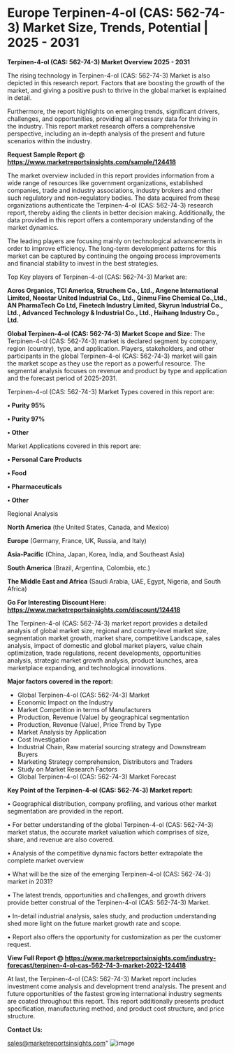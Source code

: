 # Europe Terpinen-4-ol (CAS: 562-74-3) Market Size, Trends, Potential | 2025 - 2031

<Strong> Terpinen-4-ol (CAS: 562-74-3) Market Overview 2025 - 2031</strong>

The rising technology in Terpinen-4-ol (CAS: 562-74-3) Market is also depicted in this research report. Factors that are boosting the growth of the market, and giving a positive push to thrive in the global market is explained in detail.

Furthermore, the report highlights on emerging trends, significant drivers, challenges, and opportunities, providing all necessary data for thriving in the industry. This report market research offers a comprehensive perspective, including an in-depth analysis of the present and future scenarios within the industry.

<strong>Request Sample Report @ <a href=https://www.marketreportsinsights.com/sample/124418>https://www.marketreportsinsights.com/sample/124418</a></strong>

The market overview included in this report provides information from a wide range of resources like government organizations, established companies, trade and industry associations, industry brokers and other such regulatory and non-regulatory bodies. The data acquired from these organizations authenticate the Terpinen-4-ol (CAS: 562-74-3) research report, thereby aiding the clients in better decision making. Additionally, the data provided in this report offers a contemporary understanding of the market dynamics.

The leading players are focusing mainly on technological advancements in order to improve efficiency. The long-term development patterns for this market can be captured by continuing the ongoing process improvements and financial stability to invest in the best strategies.

Top Key players of Terpinen-4-ol (CAS: 562-74-3) Market are:

<strong>Acros Organics, TCI America, Struchem Co., Ltd., Angene International Limited, Neostar United Industrial Co., Ltd., Qinmu Fine Chemical Co.,Ltd., AN PharmaTech Co Ltd, Finetech Industry Limited, Skyrun Industrial Co., Ltd., Advanced Technology & Industrial Co., Ltd., Haihang Industry Co., Ltd.</strong>

<strong><b>Global Terpinen-4-ol (CAS: 562-74-3) Market Scope and Size:</b></strong>
The Terpinen-4-ol (CAS: 562-74-3) market is declared segment by company, region (country), type, and application. Players, stakeholders, and other participants in the global Terpinen-4-ol (CAS: 562-74-3) market will gain the market scope as they use the report as a powerful resource. The segmental analysis focuses on revenue and product by type and application and the forecast period of 2025-2031.

Terpinen-4-ol (CAS: 562-74-3) Market Types covered in this report are:

<strong>• Purity 95%

• Purity 97%

• Other</strong>

Market Applications covered in this report are:

<strong>• Personal Care Products

• Food

• Pharmaceuticals

• Other</strong> 

Regional Analysis

<strong>North America</strong> (the United States, Canada, and Mexico)

<strong>Europe</strong> (Germany, France, UK, Russia, and Italy)

<strong>Asia-Pacific</strong> (China, Japan, Korea, India, and Southeast Asia)

<strong>South America</strong> (Brazil, Argentina, Colombia, etc.)

<strong>The Middle East and Africa</strong> (Saudi Arabia, UAE, Egypt, Nigeria, and South Africa)

<strong>Go For Interesting Discount Here: <a href=https://www.marketreportsinsights.com/discount/124418>https://www.marketreportsinsights.com/discount/124418</a></strong>

The Terpinen-4-ol (CAS: 562-74-3) market report provides a detailed analysis of global market size, regional and country-level market size, segmentation market growth, market share, competitive Landscape, sales analysis, impact of domestic and global market players, value chain optimization, trade regulations, recent developments, opportunities analysis, strategic market growth analysis, product launches, area marketplace expanding, and technological innovations.

<strong><b>Major factors covered in the report:</b></strong>
<ul>
  <li>Global Terpinen-4-ol (CAS: 562-74-3) Market </li>
  <li>Economic Impact on the Industry</li>
  <li>Market Competition in terms of Manufacturers</li>
  <li>Production, Revenue (Value) by geographical segmentation</li>
  <li>Production, Revenue (Value), Price Trend by Type</li>
  <li>Market Analysis by Application</li>
  <li>Cost Investigation</li>
  <li>Industrial Chain, Raw material sourcing strategy and Downstream Buyers</li>
  <li>Marketing Strategy comprehension, Distributors and Traders</li>
  <li>Study on Market Research Factors</li>
  <li>Global Terpinen-4-ol (CAS: 562-74-3) Market Forecast</li>
</ul>

<strong><b>Key Point of the Terpinen-4-ol (CAS: 562-74-3) Market report:</b></strong>

• Geographical distribution, company profiling, and various other market segmentation are provided in the report.

• For better understanding of the global Terpinen-4-ol (CAS: 562-74-3) market status, the accurate market valuation which comprises of size, share, and revenue are also covered.

• Analysis of the competitive dynamic factors better extrapolate the complete market overview

• What will be the size of the emerging Terpinen-4-ol (CAS: 562-74-3) market in 2031?

• The latest trends, opportunities and challenges, and growth drivers provide better construal of the Terpinen-4-ol (CAS: 562-74-3) Market.

• In-detail industrial analysis, sales study, and production understanding shed more light on the future market growth rate and scope.

• Report also offers the opportunity for customization as per the customer request.

<strong><b>View Full Report @ <a href=https://www.marketreportsinsights.com/industry-forecast/terpinen-4-ol-cas-562-74-3-market-2022-124418>https://www.marketreportsinsights.com/industry-forecast/terpinen-4-ol-cas-562-74-3-market-2022-124418</a></b></strong>


At last, the Terpinen-4-ol (CAS: 562-74-3) Market report includes investment come analysis and development trend analysis. The present and future opportunities of the fastest growing international industry segments are coated throughout this report. This report additionally presents product specification, manufacturing method, and product cost structure, and price structure.

<strong>Contact Us:</strong>

sales@marketreportsinsights.com"
![image](https://github.com/user-attachments/assets/fa719488-d8de-4824-882a-c10c9689ae5d)
